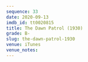 ```yaml
---
sequence: 33
date: 2020-09-13
imdb_id: tt0020815
title: The Dawn Patrol (1930)
grade: B-
slug: the-dawn-patrol-1930
venue: iTunes
venue_notes:
---
```


